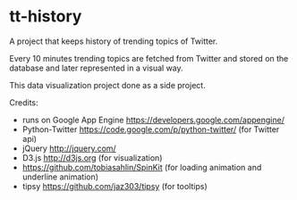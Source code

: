 tt-history
==========

A project that keeps history of trending topics of Twitter.


Every 10 minutes trending topics are fetched from Twitter and stored on the database and later represented in a visual way.


This data visualization project done as a side project.

 
Credits:
- runs on Google App Engine <https://developers.google.com/appengine/>
- Python-Twitter <https://code.google.com/p/python-twitter/> (for Twitter api)
- jQuery <http://jquery.com/>
- D3.js <http://d3js.org> (for visualization)
- <https://github.com/tobiasahlin/SpinKit> (for loading animation and underline animation)
- tipsy <https://github.com/jaz303/tipsy> (for tooltips)


